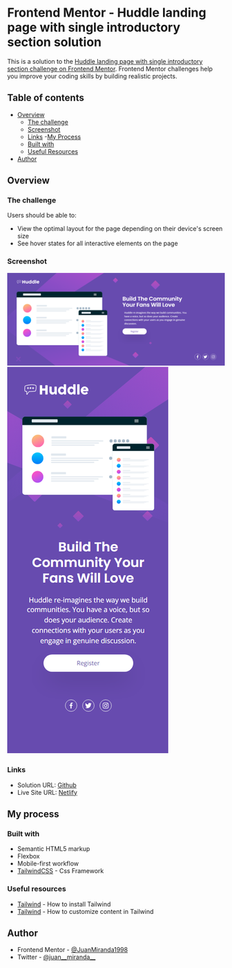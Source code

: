 # Frontend Mentor - Huddle landing page with single introductory section solution

This is a solution to the [Huddle landing page with single introductory section challenge on Frontend Mentor](https://www.frontendmentor.io/challenges/huddle-landing-page-with-a-single-introductory-section-B_2Wvxgi0). Frontend Mentor challenges help you improve your coding skills by building realistic projects. 

## Table of contents

- [Overview](#overview)
  - [The challenge](#the-challenge)
  - [Screenshot](#screenshot)
  - [Links](#links)
-[My Process](#my-process)
  - [Built with](#built-with)
  - [Useful Resources](#useful-resources)
- [Author](#author)


## Overview

### The challenge

Users should be able to:

- View the optimal layout for the page depending on their device's screen size
- See hover states for all interactive elements on the page

### Screenshot

![Desktop](./screenshots/capture-desktop.png)
![Mobile](./screenshots/capture-mobile.png)


### Links

- Solution URL: [Github](https://github.com/JuanMiranda1998/huddle-landing-page-frontendmentor)
- Live Site URL: [Netlify](https://fmentor-landing-page.netlify.app/)

## My process

### Built with

- Semantic HTML5 markup
- Flexbox
- Mobile-first workflow
- [TailwindCSS](https://tailwindcss.com/) - Css Framework


### Useful resources

- [Tailwind](https://tailwindcss.com/docs/installation) - How to install Tailwind
- [Tailwind](https://design2tailwind.com/blog/) - How to customize content in Tailwind


## Author

- Frontend Mentor - [@JuanMiranda1998](https://www.frontendmentor.io/profile/JuanMiranda1998)
- Twitter - [@juan__miranda__](https://twitter.com/juan__miranda__)